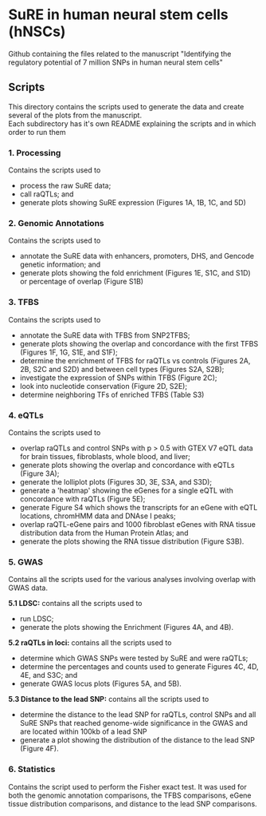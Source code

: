 # SuRE in human neural stem cells (hNSCs)
Github containing the files related to the manuscript "Identifying the regulatory potential of 7 million SNPs in human neural stem cells"

## Scripts
This directory contains the scripts used to generate the data and create several of the plots from the manuscript. \
Each subdirectory has it's own README explaining the scripts and in which order to run them

### 1. Processing
Contains the scripts used to 
- process the raw SuRE data;
- call raQTLs; and
- generate plots showing SuRE expression (Figures 1A, 1B, 1C, and 5D)

### 2. Genomic Annotations
Contains the scripts used to 
- annotate the SuRE data with enhancers, promoters, DHS, and Gencode genetic information; and
- generate plots showing the fold enrichment (Figures 1E, S1C, and S1D) or percentage of overlap (Figure S1B)

### 3. TFBS
Contains the scripts used to 
- annotate the SuRE data with TFBS from SNP2TFBS;
- generate plots showing the overlap and concordance with the first TFBS (Figures 1F, 1G, S1E, and S1F);
- determine the enrichment of TFBS for raQTLs vs controls (Figures 2A, 2B, S2C and S2D) and between cell types (Figures S2A, S2B);
- investigate the expression of SNPs within TFBS (Figure 2C);
- look into nucleotide conservation (Figure 2D, S2E);
- determine neighboring TFs of enriched TFBS (Table S3)

### 4. eQTLs
Contains the scripts used to 
- overlap raQTLs and control SNPs with p > 0.5 with GTEX V7 eQTL data for brain tissues, fibroblasts, whole blood, and liver;
- generate plots showing the overlap and concordance with eQTLs (Figure 3A);
- generate the lolliplot plots (Figures 3D, 3E, S3A, and S3D);
- generate a 'heatmap' showing the eGenes for a single eQTL with concordance with raQTLs (Figure 5E); 
- generate Figure S4 which shows the transcripts for an eGene with eQTL locations, chromHMM data and DNAse I peaks;
- overlap raQTL-eGene pairs and 1000 fibroblast eGenes with RNA tissue distribution data from the Human Protein Atlas; and
- generate the plots showing the RNA tissue distribution (Figure S3B).

### 5. GWAS
Contains all the scripts used for the various analyses involving overlap with GWAS data.

**5.1 LDSC:** contains all the scripts used to 
- run LDSC;
- generate the plots showing the Enrichment (Figures 4A, and 4B). 

**5.2 raQTLs in loci:** contains all the scripts used to
- determine which GWAS SNPs were tested by SuRE and were raQTLs;
- determine the percentages and counts used to generate Figures 4C, 4D, 4E, and S3C; and
- generate GWAS locus plots (Figures 5A, and 5B).

**5.3 Distance to the lead SNP:** contains all the scripts used to
- determine the distance to the lead SNP for raQTLs, control SNPs and all SuRE SNPs that reached genome-wide significance in the GWAS and are located within 100kb of a lead SNP 
- generate a plot showing the distribution of the distance to the lead SNP (Figure 4F).

### 6. Statistics
 Contains the script used to perform the Fisher exact test. It was used for both the genomic annotation comparisons, the TFBS comparisons, eGene tissue distribution comparisons, and distance to the lead SNP comparisons.
